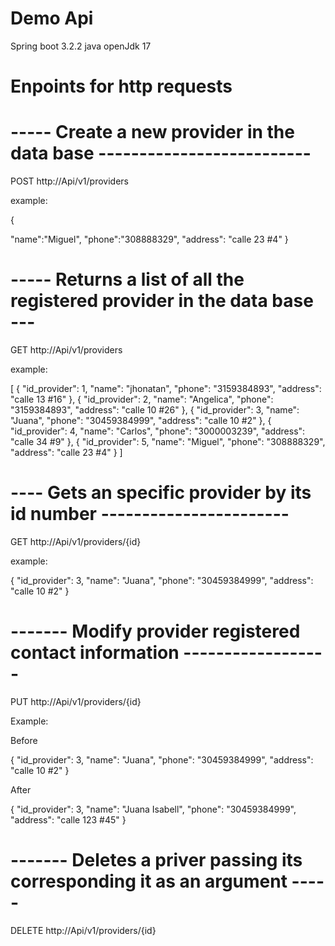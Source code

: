 
# Demo Api 
Spring boot 3.2.2
java openJdk 17

# Enpoints for http requests



# ----- Create a new provider in the data base --------------------------

POST http://Api/v1/providers 

example: 

{
  
  "name":"Miguel",
  "phone":"308888329",
  "address": "calle 23 #4"
}
 
# ----- Returns a list of all the registered provider in the data base ---

GET http://Api/v1/providers

example: 

[
  {
    "id_provider": 1,
    "name": "jhonatan",
    "phone": "3159384893",
    "address": "calle 13 #16"
  },
  {
    "id_provider": 2,
    "name": "Angelica",
    "phone": "3159384893",
    "address": "calle 10 #26"
  },
  {
    "id_provider": 3,
    "name": "Juana",
    "phone": "30459384999",
    "address": "calle 10 #2"
  },
  {
    "id_provider": 4,
    "name": "Carlos",
    "phone": "3000003239",
    "address": "calle 34 #9"
  },
  {
    "id_provider": 5,
    "name": "Miguel",
    "phone": "308888329",
    "address": "calle 23 #4"
  }
]

#  ---- Gets an specific provider by its id number -----------------------

GET http://Api/v1/providers/{id}

example: 

{
  "id_provider": 3,
  "name": "Juana",
  "phone": "30459384999",
  "address": "calle 10 #2"
}

# ------- Modify provider registered contact information ------------------
    
PUT http://Api/v1/providers/{id}

Example: 

Before

{
  "id_provider": 3,
  "name": "Juana",
  "phone": "30459384999",
  "address": "calle 10 #2"
}

After

{
  "id_provider": 3,
  "name": "Juana Isabell",
  "phone": "30459384999",
  "address": "calle 123 #45"
}

# ------- Deletes a priver passing its corresponding it as an argument -----

DELETE http://Api/v1/providers/{id}
